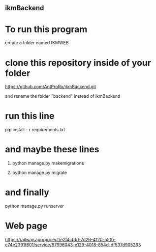 ## ikmBackend

# To run this program
create a folder named IKMWEB

# clone this repository inside of your folder
https://github.com/AntProRo/ikmBackend.git

and rename the folder "backend" instead of ikmBackend

# run this line
pip install - r requirements.txt

# and maybe these lines

1. python manage.py makemigrations

2. python manage.py migrate

# and finally

python manage.py runserver     

# Web page

https://railway.app/project/e2f4cb1d-7d26-4120-a5fb-c74e2391f601/service/87996043-e129-4018-854d-df537d905283
